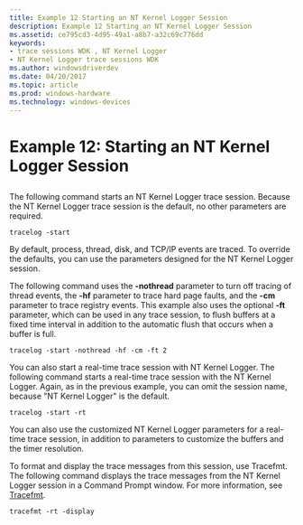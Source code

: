 ```yaml
---
title: Example 12 Starting an NT Kernel Logger Session
description: Example 12 Starting an NT Kernel Logger Session
ms.assetid: ce795cd3-4d95-49a1-a8b7-a32c69c776dd
keywords:
- trace sessions WDK , NT Kernel Logger
- NT Kernel Logger trace sessions WDK
ms.author: windowsdriverdev
ms.date: 04/20/2017
ms.topic: article
ms.prod: windows-hardware
ms.technology: windows-devices
---
```


# Example 12: Starting an NT Kernel Logger Session


## <span id="ddk_starting_an_nt_kernel_logger_session_tools"></span><span id="DDK_STARTING_AN_NT_KERNEL_LOGGER_SESSION_TOOLS"></span>


The following command starts an NT Kernel Logger trace session. Because the NT Kernel Logger trace session is the default, no other parameters are required.

```
tracelog -start
```

By default, process, thread, disk, and TCP/IP events are traced. To override the defaults, you can use the parameters designed for the NT Kernel Logger session.

The following command uses the **-nothread** parameter to turn off tracing of thread events, the **-hf** parameter to trace hard page faults, and the **-cm** parameter to trace registry events. This example also uses the optional **-ft** parameter, which can be used in any trace session, to flush buffers at a fixed time interval in addition to the automatic flush that occurs when a buffer is full.

```
tracelog -start -nothread -hf -cm -ft 2
```

You can also start a real-time trace session with NT Kernel Logger. The following command starts a real-time trace session with the NT Kernel Logger. Again, as in the previous example, you can omit the session name, because "NT Kernel Logger" is the default.

```
tracelog -start -rt
```

You can also use the customized NT Kernel Logger parameters for a real-time trace session, in addition to parameters to customize the buffers and the timer resolution.

To format and display the trace messages from this session, use Tracefmt. The following command displays the trace messages from the NT Kernel Logger session in a Command Prompt window. For more information, see [Tracefmt](tracefmt.md).

```
tracefmt -rt -display
```

 

 





